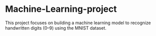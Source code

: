 # Machine-Learning-project
This project focuses on building a machine learning model to recognize handwritten digits (0–9) using the MNIST dataset. 
